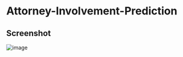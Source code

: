 # Attorney-Involvement-Prediction



## Screenshot
![image](https://github.com/user-attachments/assets/bbbb95d6-b60e-4581-9244-c161602eb765)

